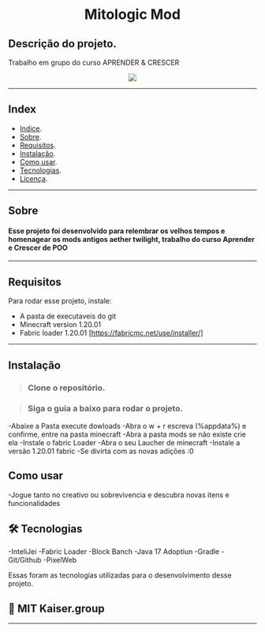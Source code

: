 <h1 align="center">
    Mitologic Mod
</h1>

## Descrição do projeto.
Trabalho em grupo do curso APRENDER & CRESCER

<p align="center">
	<img src="https://img.shields.io/badge/Java-ED8B00?style=for-the-badge&logo=openjdk&logoColor=white" />

    
   
</p>

---

<!-- Exemplo de Index do projeto -->
## Index
- [Indice](#index).
- [Sobre](#sobre).
- [Requisitos](#requisitos).
- [Instalação](#instalação).
- [Como usar](#como-usar).
- [Tecnologias](#tecnologias).
- [Licença](#licença).
---

<!-- Sobre o projeto -->
## Sobre
#### Esse projeto foi desenvolvido para relembrar os velhos tempos e homenagear os mods antigos aether twilight, trabalho do curso Aprender e Crescer de POO

---

<!-- Requisitos para testar ou utilizar o projeto -->
## Requisitos

Para rodar esse projeto, instale:

<!-- Nome da ferramenta e link para a sua documentação ou site -->
- A pasta de executaveis do git
- Minecraft version 1.20.01
- Fabric loader 1.20.01 [https://fabricmc.net/use/installer/]
  

---

<!-- Explicação da instação ou uso -->
## Instalação
> ### Clone o repositório.

> ### Siga o guia a baixo para rodar o projeto.

-Abaixe a Pasta execute dowloads
-Abra o w + r escreva (%appdata%) e confirme, entre na pasta minecraft
-Abra a pasta mods se não existe crie ela
-Instale o fabric Loader
-Abra o seu Laucher de minecraft
-Instale a versão 1.20.01 fabric
-Se divirta com as novas adições :0
<!-- Explicação da instação ou uso -->
## Como usar
-Jogue tanto no creativo ou sobrevivencia e descubra novas itens e funcionalidades

<!-- Tecnologias utilizadas no desenvolvimento do projeto -->
<h2 id="tecnologias">
    🛠 Tecnologias

	
</h2>
        -InteliJei
	-Fabric Loader
	-Block Banch
	-Java 17 Adoptiun
	-Gradle
	-Git/Github
	-PixelWeb

Essas foram as tecnologias utilizadas para o desenvolvimento desse projeto.


<!-- Licença do projeto -->
<h2 id="licença">
    📝 MIT
	Kaiser.group
</h2>

---


